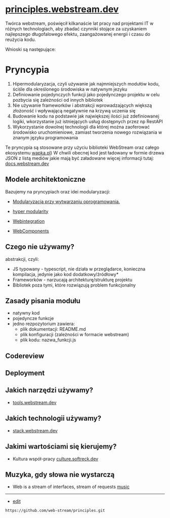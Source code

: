 # [principles.webstream.dev](https://principles.webstream.dev)

Twórca webstream, poświęcił kilkanaście lat pracy nad projektami IT w różnych technologiach, 
aby zbadać czynniki stojące za uzyskaniem najlepszego długofalowego efektu, zaangażowanej energii i czasu do reużycia kodu.

Wnioski są następujące:

# Pryncypia

1. Hipermodularyzacja, czyli używanie jak najmniejszych modułów kodu, ściśle dla określonego środowiska w natywnym jezyku
2. Definiowanie pojedynczych funkcji jako pojedynczego projektu w celu pozbycia się zależności od innych bibliotek
3. Nie używanie frameworków i abstrakcji wprowadzających większą złożoność i wpływającą negatywnie na krzywą uczenia się
4. Budowanie kodu na podstawie jak największej ilości już zdefiniowanej logiki, wkorzystanie już istniejących usług dostępnych przez np RestAPI
5. Wykorzystanie dowolnej technologii dla której można zaoferować środowisko uruchomieniowe, zamiast tworzenia nowego rozwiązania w znanym języku programowania

Te pryncypia są stosowane przy użyciu biblioteki WebStream oraz całego ekosystemu [wapka.pl](https://docs.wapka.pl/))
W chwili obecnej kod jest ładowany w formie drzewa JSON z listą mediów jakie mają być załadowane
więcej informacji tutaj:
[docs.webstream.dev](https://docs.webstream.dev/#/)



## Modele architektoniczne

Bazujemy na pryncypiach oraz idei modularyzacji:
+ [Modularyzacja przy wytwarzaniu oprogramowania.](https://www.hipermodularyzacja.pl/)
+ [hyper modularity](https://www.hypermodularity.com/)


+ [Webintegration](https://de.wikipedia.org/wiki/Webintegration)
+ [WebComponents](https://en.wikipedia.org/wiki/Web_Components)



## Czego nie używamy?
abstrakcji, czyli:
+ JS typowany - typescript, nie działa w przeglądarce, konieczna kompilacja, jedynie jako kod dodatkowy/źródłowy*
+ Frameworków - narzucają architekturę/strukturę projektu
+ Bibliotek poza tymi, które rozwiązują problem funkcjonalny


## Zasady pisania modułu

+ natywny kod
+ pojedyncze funkcje
+ jedno rezpozytorium zawiera:
  + plik dokumentacji: README.md
  + plik konfiguracji (zależności w formacie webstream)
  + plik kodu: nazwa_funkcji.js

## Codereview

## Deployment


## Jakich narzędzi używamy?
+ [tools.webstream.dev](https://tools.webstream.dev/)


## Jakich technologii używamy?
+ [stack.webstream.dev](https://stack.webstream.dev/)


## Jakimi wartościami się kierujemy?
+ Kultura współ-pracy [culture.softreck.dev](https://culture.softreck.dev/)

## Muzyka, gdy słowa nie wystarczą

+ Web is a stream of interfaces, stream of requests [music](https://music.webstream.dev/)


---
+ [edit](https://github.com/web-stream/principles/edit/main/README.md)

```
https://github.com/web-stream/principles.git
```
